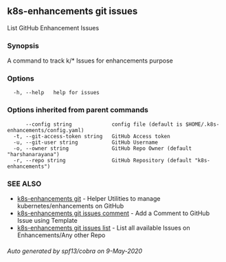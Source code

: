 ## k8s-enhancements git issues

List GitHub Enhancement Issues

### Synopsis

A command to track k/* Issues for enhancements purpose

### Options

```
  -h, --help   help for issues
```

### Options inherited from parent commands

```
      --config string             config file (default is $HOME/.k8s-enhancements/config.yaml)
  -t, --git-access-token string   GitHub Access token
  -u, --git-user string           GitHub Username
  -o, --owner string              GitHub Repo Owner (default "harshanarayana")
  -r, --repo string               GitHub Repository (default "k8s-enhancements")
```

### SEE ALSO

* [k8s-enhancements git](k8s-enhancements_git.md)	 - Helper Utilities to manage kubernetes/enhancements on GitHub
* [k8s-enhancements git issues comment](k8s-enhancements_git_issues_comment.md)	 - Add a Comment to GitHub Issue using Template
* [k8s-enhancements git issues list](k8s-enhancements_git_issues_list.md)	 - List all available Issues on Enhancements/Any other Repo

###### Auto generated by spf13/cobra on 9-May-2020
